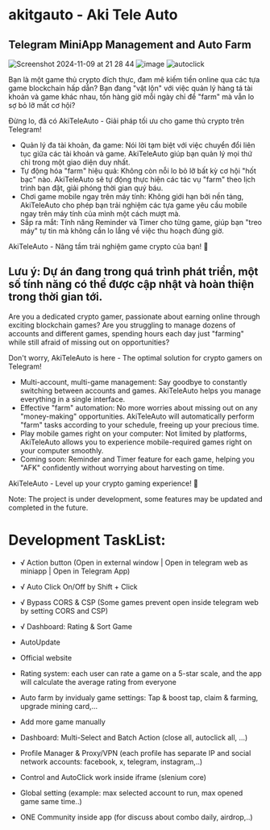 # akitgauto - Aki Tele Auto
## Telegram MiniApp Management and Auto Farm
![Screenshot 2024-11-09 at 21 28 44](https://github.com/user-attachments/assets/57c1647f-f412-4b6e-8812-20b7b6614b7f)
![image](https://github.com/user-attachments/assets/dda8a3d4-f2d5-4722-9fa1-3636bec8e78c)
![autoclick](https://github.com/user-attachments/assets/f68797f3-da45-4e36-b13d-646a08e741ee)

Bạn là một game thủ crypto đích thực, đam mê kiếm tiền online qua các tựa game blockchain hấp dẫn? Bạn đang "vật lộn" với việc quản lý hàng tá tài khoản và game khác nhau, tốn hàng giờ mỗi ngày chỉ để "farm" mà vẫn lo sợ bỏ lỡ mất cơ hội? 

Đừng lo, đã có AkiTeleAuto - Giải pháp tối ưu cho game thủ crypto trên Telegram!

* Quản lý đa tài khoản, đa game: Nói lời tạm biệt với việc chuyển đổi liên tục giữa các tài khoản và game. AkiTeleAuto giúp bạn quản lý mọi thứ chỉ trong một giao diện duy nhất.
* Tự động hóa "farm" hiệu quả: Không còn nỗi lo bỏ lỡ bất kỳ cơ hội "hốt bạc" nào. AkiTeleAuto sẽ tự động thực hiện các tác vụ "farm" theo lịch trình bạn đặt, giải phóng thời gian quý báu.
* Chơi game mobile ngay trên máy tính: Không giới hạn bởi nền tảng, AkiTeleAuto cho phép bạn trải nghiệm các tựa game yêu cầu mobile ngay trên máy tính của mình một cách mượt mà.
* Sắp ra mắt: Tính năng Reminder và Timer cho từng game, giúp bạn "treo máy" tự tin mà không cần lo lắng về việc thu hoạch đúng giờ.

AkiTeleAuto - Nâng tầm trải nghiệm game crypto của bạn! 🚀

Lưu ý: Dự án đang trong quá trình phát triển, một số tính năng có thể được cập nhật và hoàn thiện trong thời gian tới.
---
Are you a dedicated crypto gamer, passionate about earning online through exciting blockchain games? Are you struggling to manage dozens of accounts and different games, spending hours each day just "farming" while still afraid of missing out on opportunities?

Don't worry, AkiTeleAuto is here - The optimal solution for crypto gamers on Telegram!

* Multi-account, multi-game management: Say goodbye to constantly switching between accounts and games. AkiTeleAuto helps you manage everything in a single interface.
* Effective "farm" automation: No more worries about missing out on any "money-making" opportunities. AkiTeleAuto will automatically perform "farm" tasks according to your schedule, freeing up your precious time.
* Play mobile games right on your computer: Not limited by platforms, AkiTeleAuto allows you to experience mobile-required games right on your computer smoothly.
* Coming soon: Reminder and Timer feature for each game, helping you "AFK" confidently without worrying about harvesting on time.

AkiTeleAuto - Level up your crypto gaming experience! 🚀

Note: The project is under development, some features may be updated and completed in the future.

# Development TaskList:
- √ Action button (Open in external window | Open in telegram web as miniapp | Open in Telegram App)
- √ Auto Click On/Off by Shift + Click
- √ Bypass CORS & CSP (Some games prevent open inside telegram web by setting CORS and CSP)
- √ Dashboard: Rating & Sort Game

- AutoUpdate
- Official website
- Rating system: each user can rate a game on a 5-star scale, and the app will calculate the average rating from everyone
- Auto farm by invidualy game settings: Tap & boost tap, claim & farming, upgrade mining card,...
- Add more game manually
- Dashboard: Multi-Select and Batch Action (close all, autoclick all, ...)
- Profile Manager & Proxy/VPN (each profile has separate IP and social network accounts: facebook, x, telegram, instagram,..)
- Control and AutoClick work inside iframe (slenium core)
- Global setting (example: max selected account to run, max opened game same time..)
- ONE Community inside app (for discuss about combo daily, airdrop,..)
